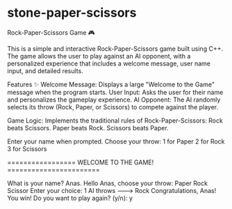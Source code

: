 # stone-paper-scissors
Rock-Paper-Scissors Game 🎮


This is a simple and interactive Rock-Paper-Scissors game built using C++. The game allows the user to play against an AI opponent, with a personalized experience that includes a welcome message, user name input, and detailed results.


Features ✨ Welcome Message: Displays a large "Welcome to the Game" message when the program starts. User Input: Asks the user for their name and personalizes the gameplay experience. AI Opponent: The AI randomly selects its throw (Rock, Paper, or Scissors) to compete against the player.


Game Logic: Implements the traditional rules of Rock-Paper-Scissors:
Rock beats Scissors.
Paper beats Rock. 
Scissors beats Paper.


Enter your name when prompted. 
Choose your throw: 
1 for Paper 
2 for Rock
3 for Scissors


================= WELCOME TO THE GAME! =======================



What is your name? Anas.
Hello Anas, choose your throw:
Paper
Rock
Scissor Enter your choice: 1
AI throws ---> Rock Congratulations, Anas! You win! Do you want to play again? (y/n): y 


